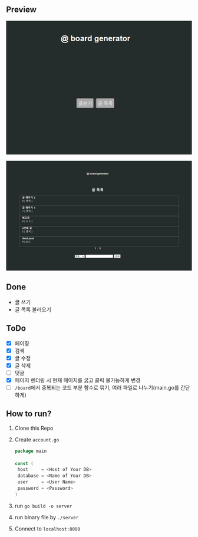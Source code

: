 ## Preview

![Index Page](https://github.com/j1mmyson/board_generator/blob/main/img/indexPage.PNG?raw=true)

![](https://github.com/j1mmyson/j1mmyson.github.io/blob/main/assets/img/posts/go/generate_board/board.PNG?raw=true)

## Done

- 글 쓰기
- 글 목록 불러오기

## ToDo

- [x] 페이징
- [x] 검색
- [x] 글 수정
- [x] 글 삭제
- [ ] 댓글
- [x] 페이지 렌더링 시 현재 페이지를 굵고 클릭 불가능하게 변경
- [ ] `/board`에서 중복되는 코드 부분 함수로 묶기, 여러 파일로 나누기(main.go를 간단하게)

## How to run?

1. Clone this Repo

2. Create `account.go`  

   ```go
   package main
   
   const (
   	host     = <Host of Your DB>
   	database = <Name of Your DB>
   	user     = <User Name>
   	password = <Password>
   )
   
   ```

3. run `go build -o server`

4. run binary file by `./server`

5. Connect to `localhost:8080`
